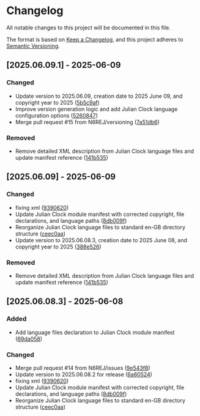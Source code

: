 # Changelog

All notable changes to this project will be documented in this file.

The format is based on [Keep a Changelog](https://keepachangelog.com/en/1.0.0/),
and this project adheres to [Semantic Versioning](https://semver.org/spec/v2.0.0.html).

## [2025.06.09.1] - 2025-06-09

### Changed

* Update version to 2025.06.09, creation date to 2025 June 09, and copyright year to 2025 ([5b5c9af](https://github.com/N6REJ/mod_julianclock/commit/5b5c9af))
* Improve version generation logic and add Julian Clock language configuration options ([5260847](https://github.com/N6REJ/mod_julianclock/commit/5260847))
* Merge pull request #15 from N6REJ/versioning ([7a51db6](https://github.com/N6REJ/mod_julianclock/commit/7a51db6))

### Removed

* Remove detailed XML description from Julian Clock language files and update manifest reference ([141b535](https://github.com/N6REJ/mod_julianclock/commit/141b535))

## [2025.06.09] - 2025-06-09

### Changed

* fixing xml ([9390620](https://github.com/N6REJ/mod_julianclock/commit/9390620))
* Update Julian Clock module manifest with corrected copyright, file declarations, and language paths ([8db009f](https://github.com/N6REJ/mod_julianclock/commit/8db009f))
* Reorganize Julian Clock language files to standard en-GB directory structure ([ceec0aa](https://github.com/N6REJ/mod_julianclock/commit/ceec0aa))
* Update version to 2025.06.08.3, creation date to 2025 June 08, and copyright year to 2025 ([388e526](https://github.com/N6REJ/mod_julianclock/commit/388e526))

### Removed

* Remove detailed XML description from Julian Clock language files and update manifest reference ([141b535](https://github.com/N6REJ/mod_julianclock/commit/141b535))

## [2025.06.08.3] - 2025-06-08

### Added

* Add language files declaration to Julian Clock module manifest ([69da058](https://github.com/N6REJ/mod_julianclock/commit/69da058))

### Changed

* Merge pull request #14 from N6REJ/issues ([9e543f8](https://github.com/N6REJ/mod_julianclock/commit/9e543f8))
* Update version to 2025.06.08.2 for release ([6a60524](https://github.com/N6REJ/mod_julianclock/commit/6a60524))
* fixing xml ([9390620](https://github.com/N6REJ/mod_julianclock/commit/9390620))
* Update Julian Clock module manifest with corrected copyright, file declarations, and language paths ([8db009f](https://github.com/N6REJ/mod_julianclock/commit/8db009f))
* Reorganize Julian Clock language files to standard en-GB directory structure ([ceec0aa](https://github.com/N6REJ/mod_julianclock/commit/ceec0aa))

